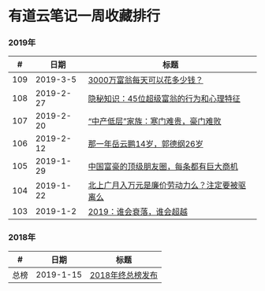 # 有道云笔记一周收藏排行

### 2019年
#|日期|标题
------------ | ------------- | -------------
109| 2019-3-5 | [3000万富翁每天可以花多少钱？](https://mp.weixin.qq.com/s/gxux2i3I1ESfHNvypTl4BA)
108 | 2019-2-27| [隐秘知识：45位超级富翁的行为和心理特征 ](https://mp.weixin.qq.com/s/nsW8cUl1K1Nj6GlThfiiPA)
107 | 2019-2-20 | [“中产低层”家族：寒门难贵，豪门难败 ](https://mp.weixin.qq.com/s/OgwUWjUsLF90tj7BXVgxjg)
106 | 2019-2-12 | [那一年岳云鹏14岁，郭德纲26岁](https://mp.weixin.qq.com/s/F6jaw_yEjIT4s3ZWcTHGKQ)
105 | 2019-1-29 | [中国富豪的顶级朋友圈，每条都有巨大商机](https://mp.weixin.qq.com/s/AcbWRWbCvlA1BsRxMnolXA)
104| 2019-1-22 | [北上广月入万元是廉价劳动力么？注定要被驱离么](https://mp.weixin.qq.com/s/A_SdqtcCAGaLwydpkuOvWQ)
103 | 2019-1-2 | [2019：谁会衰落，谁会超越](https://mp.weixin.qq.com/s/Xjavax0U5lGpqY_SfwUo_w)

### 2018年
#|日期|标题
------------ | ------------- | -------------
总榜 | 2019-1-15 | [2018年终总榜发布](https://mp.weixin.qq.com/s/je7jfQ4L3fYv6zcK6qVYIw)
